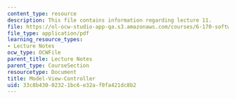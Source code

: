 ```yaml
---
content_type: resource
description: This file contains information regarding lecture 11.
file: https://ol-ocw-studio-app-qa.s3.amazonaws.com/courses/6-170-software-studio-spring-2013/33c8b43002321bc6e32af0fa421dc8b2_MIT6_170S13_11-mdl-vw-cntrl.pdf
file_type: application/pdf
learning_resource_types:
- Lecture Notes
ocw_type: OCWFile
parent_title: Lecture Notes
parent_type: CourseSection
resourcetype: Document
title: Model-View-Controller
uid: 33c8b430-0232-1bc6-e32a-f0fa421dc8b2
---
```


